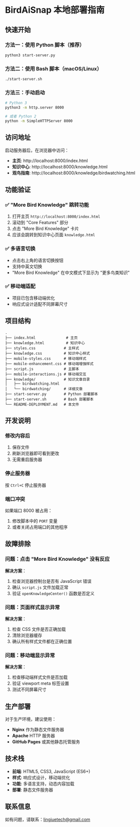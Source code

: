 # BirdAiSnap 本地部署指南

## 快速开始

### 方法一：使用 Python 脚本（推荐）

```bash
python3 start-server.py
```

### 方法二：使用 Bash 脚本（macOS/Linux）

```bash
./start-server.sh
```

### 方法三：手动启动

```bash
# Python 3
python3 -m http.server 8000

# 或者 Python 2
python -m SimpleHTTPServer 8000
```

## 访问地址

启动服务器后，在浏览器中访问：

- **主页**: http://localhost:8000/index.html
- **知识中心**: http://localhost:8000/knowledge.html
- **观鸟指南**: http://localhost:8000/knowledge/birdwatching.html

## 功能验证

### ✅ "More Bird Knowledge" 跳转功能

1. 打开主页 `http://localhost:8000/index.html`
2. 滚动到 "Core Features" 部分
3. 点击 "More Bird Knowledge" 卡片
4. 应该会跳转到知识中心页面 `knowledge.html`

### ✅ 多语言切换

- 点击右上角的语言切换按钮
- 支持中英文切换
- "More Bird Knowledge" 在中文模式下显示为 "更多鸟类知识"

### ✅ 移动端适配

- 项目已包含移动端优化
- 响应式设计适配不同屏幕尺寸

## 项目结构

```
.
├── index.html              # 主页
├── knowledge.html          # 知识中心
├── styles.css             # 主样式
├── knowledge.css          # 知识中心样式
├── mobile-styles.css      # 移动端样式
├── mobile-enhancement.css # 移动端增强样式
├── script.js              # 主脚本
├── mobile-interactions.js # 移动端交互
├── knowledge/             # 知识文章目录
│   ├── birdwatching.html
│   └── birdwatching/      # 详细文章
├── start-server.py        # Python 部署脚本
├── start-server.sh        # Bash 部署脚本
└── README-DEPLOYMENT.md   # 本文件
```

## 开发说明

### 修改内容后

1. 保存文件
2. 刷新浏览器即可看到更改
3. 无需重启服务器

### 停止服务器

按 `Ctrl+C` 停止服务器

### 端口冲突

如果端口 8000 被占用：

1. 修改脚本中的 `PORT` 变量
2. 或者关闭占用端口的其他程序

## 故障排除

### 问题：点击 "More Bird Knowledge" 没有反应

**解决方案**：
1. 检查浏览器控制台是否有 JavaScript 错误
2. 确认 `script.js` 文件加载正常
3. 验证 `openKnowledgeCenter()` 函数是否定义

### 问题：页面样式显示异常

**解决方案**：
1. 检查 CSS 文件是否正确加载
2. 清除浏览器缓存
3. 确认所有样式文件都在正确位置

### 问题：移动端显示异常

**解决方案**：
1. 检查移动端样式文件是否加载
2. 验证 viewport meta 标签设置
3. 测试不同屏幕尺寸

## 生产部署

对于生产环境，建议使用：

- **Nginx** 作为静态文件服务器
- **Apache** HTTP 服务器
- **GitHub Pages** 或其他静态托管服务

## 技术栈

- **前端**: HTML5, CSS3, JavaScript (ES6+)
- **样式**: 响应式设计，移动端优化
- **功能**: 多语言支持，动态内容加载
- **部署**: 静态文件服务器

## 联系信息

如有问题，请联系：lingjuetech@gmail.com